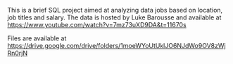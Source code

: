 This is a brief SQL project aimed at analyzing data jobs based on location, job titles and salary.
The data is hosted by Luke Barousse and available at https://www.youtube.com/watch?v=7mz73uXD9DA&t=11670s

Files are available at https://drive.google.com/drive/folders/1moeWYoUtUklJO6NJdWo9OV8zWjRn0rjN
